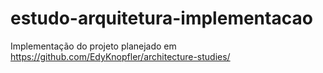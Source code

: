 # estudo-arquitetura-implementacao
Implementação do projeto planejado em https://github.com/EdyKnopfler/architecture-studies/
